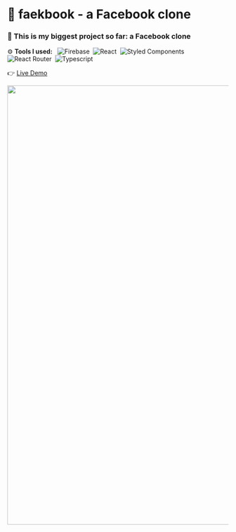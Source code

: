 # 🌱 faekbook - a Facebook clone

### 🤩 This is my biggest project so far: a Facebook clone

⚙️ **Tools I used:** &nbsp;
![Firebase](https://img.shields.io/badge/-Firebase-05122A?style=flat&logo=firebase)&nbsp;
![React](https://img.shields.io/badge/-React-05122A?style=flat&logo=react)&nbsp;
![Styled Components](https://img.shields.io/badge/-Styled%20Components-05122A?style=flat&logo=styled-components)&nbsp;
![React Router](https://img.shields.io/badge/-React%20Router-05122A?style=flat&logo=react-router)&nbsp;
![Typescript](https://img.shields.io/badge/-Typescript-05122A?style=flat&logo=typescript)&nbsp;

👉 [Live Demo](https://thanh-luan-nguyen.github.io/faekbook/)

<img src="https://github.com/thanh-luan-nguyen/thanh-luan-nguyen/blob/main/project_preview_gifs/theOdinProject/faekbook.gif" width=1000/>
